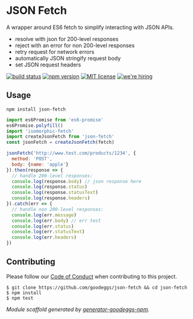 # JSON Fetch

A wrapper around ES6 fetch to simplify interacting with JSON APIs.

- resolve with json for 200-level responses
- reject with an error for non 200-level responses
- retry request for network errors
- automatically JSON stringify request body
- set JSON request headers

[![build status][travis-badge]][travis-link]
[![npm version][npm-badge]][npm-link]
[![MIT license][license-badge]][license-link]
[![we're hiring][hiring-badge]][hiring-link]

## Usage

```
npm install json-fetch
```

```js
import es6Promise from 'es6-promise'
es6Promise.polyfill()
import 'isomorphic-fetch'
import createJsonFetch from 'json-fetch'
const jsonFetch = createJsonFetch(fetch)

jsonFetch('http://www.test.com/products/1234', {
  method: 'POST',
  body: {name: 'apple'}
}).then(response => {
  // handle 200-level responses:
  console.log(response.body) // json response here
  console.log(response.status)
  console.log(response.statusText)
  console.log(response.headers)
}).catch(err => {
  // handle non 200-level responses:
  console.log(err.message)
  console.log(err.body) // err test
  console.log(err.status)
  console.log(err.statusText)
  console.log(err.headers)
})
```

## Contributing

Please follow our [Code of Conduct](https://github.com/goodeggs/json-fetch/blob/master/CODE_OF_CONDUCT.md)
when contributing to this project.

```
$ git clone https://github.com/goodeggs/json-fetch && cd json-fetch
$ npm install
$ npm test
```

_Module scaffold generated by [generator-goodeggs-npm](https://github.com/goodeggs/generator-goodeggs-npm)._


[travis-badge]: http://img.shields.io/travis/goodeggs/json-fetch.svg?style=flat-square
[travis-link]: https://travis-ci.org/goodeggs/json-fetch
[npm-badge]: http://img.shields.io/npm/v/json-fetch.svg?style=flat-square
[npm-link]: https://www.npmjs.org/package/json-fetch
[license-badge]: http://img.shields.io/badge/license-MIT-blue.svg?style=flat-square
[license-link]: LICENSE.md
[hiring-badge]: https://img.shields.io/badge/we're_hiring-yes-brightgreen.svg?style=flat-square
[hiring-link]: http://goodeggs.jobscore.com/?detail=Open+Source&sid=161
